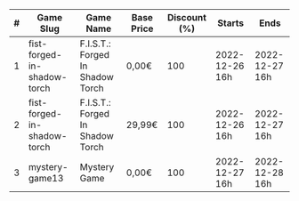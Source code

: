 |#|Game Slug|Game Name|Base Price|Discount (%)|Starts|Ends|
|---|---|---|---|---|---|---|
|1|fist-forged-in-shadow-torch|F.I.S.T.: Forged In Shadow Torch|0,00€|100|2022-12-26 16h|2022-12-27 16h|
|2|fist-forged-in-shadow-torch|F.I.S.T.: Forged In Shadow Torch|29,99€|100|2022-12-26 16h|2022-12-27 16h|
|3|mystery-game13|Mystery Game|0,00€|100|2022-12-27 16h|2022-12-28 16h|
